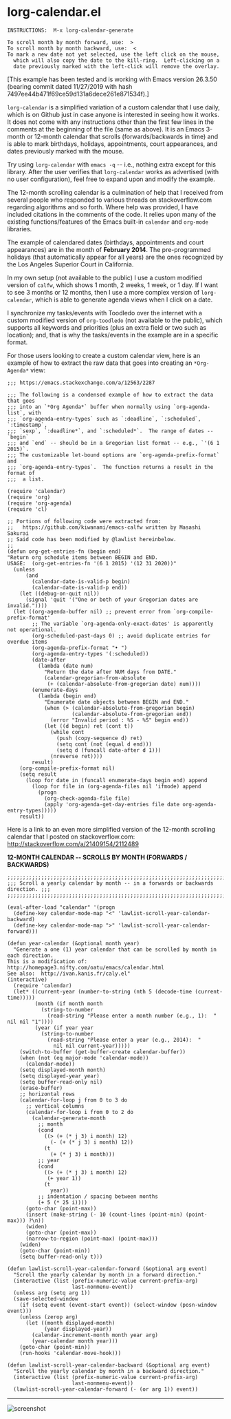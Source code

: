 lorg-calendar.el
================

    INSTRUCTIONS:  M-x lorg-calendar-generate

    To scroll month by month forward, use:  >
    To scroll month by month backward, use:  <
    To mark a new date not yet selected, use the left click on the mouse,
      which will also copy the date to the kill-ring.  Left-clicking on a
      date previously marked with the left-click will remove the overlay.

[This example has been tested and is working with Emacs version 26.3.50 (bearing commit dated 11/27/2019 with hash 7497ee44b471f69ce59d131a6dece261e871534f).]

`lorg-calendar` is a simplified variation of a custom calendar that I use daily, which is on Github just in case anyone is interested in seeing how it works.  It does not come with any instructions other than the first few lines in the comments at the beginning of the file (same as above).  It is an Emacs 3-month or 12-month calendar that scrolls (forwards/backwards in time) and is able to mark birthdays, holidays, appointments, court appearances, and dates previously marked with the mouse.

Try using `lorg-calendar` with `emacs -q` -- i.e., nothing extra except for this library.  After the user verifies that `lorg-calendar` works as advertised (with no user configuration), feel free to expand upon and modify the example.

The 12-month scrolling calendar is a culmination of help that I received from several people who responded to various threads on stackoverflow.com regarding algorithms and so forth.  Where help was provided, I have included citations in the comments of the code.  It relies upon many of the existing functions/features of the Emacs built-in `calendar` and `org-mode` libraries.

The example of calendared dates (birthdays, appointments and court appearances) are in the month of **February 2014**.  The pre-programmed holidays (that automatically appear for all years) are the ones recognized by the Los Angeles Superior Court in California.

In my own setup (not available to the public) I use a custom modified version of `calfw`, which shows 1 month, 2 weeks, 1 week, or 1 day.  If I want to see 3 months or 12 months, then I use a more complex version of `lorg-calendar`, which is able to generate agenda views when I click on a date.

I synchronize my tasks/events with Toodledo over the internet with a custom modified version of `org-toodledo` (not available to the public), which supports all keywords and priorities (plus an extra field or two such as location); and, that is why the tasks/events in the example are in a specific format.

For those users looking to create a custom calendar view, here is an example of how to extract the raw data that goes into creating an `*Org-Agenda*` view:

    ;;; https://emacs.stackexchange.com/a/12563/2287

    ;;; The following is a condensed example of how to extract the data that goes
    ;;; into an `*Org Agenda*` buffer when normally using `org-agenda-list`, with
    ;;; `org-agenda-entry-types` such as `:deadline`, `:scheduled`, `:timestamp`,
    ;;; `sexp`, `:deadline*`, and `:scheduled*`.  The range of dates -- `begin`
    ;;; and `end` -- should be in a Gregorian list format -- e.g., `'(6 1 2015)`.
    ;;; The customizable let-bound options are `org-agenda-prefix-format` and
    ;;; `org-agenda-entry-types`.  The function returns a result in the format of
    ;;;  a list.

    (require 'calendar)
    (require 'org)
    (require 'org-agenda)
    (require 'cl)

    ;; Portions of following code were extracted from:
    ;;   https://github.com/kiwanami/emacs-calfw written by Masashi Sakurai
    ;; Said code has been modified by @lawlist hereinbelow.
    ;;
    (defun org-get-entries-fn (begin end)
    "Return org schedule items between BEGIN and END.
    USAGE:  (org-get-entries-fn '(6 1 2015) '(12 31 2020))"
      (unless
          (and
            (calendar-date-is-valid-p begin)
            (calendar-date-is-valid-p end))
        (let ((debug-on-quit nil))
          (signal 'quit '("One or both of your Gregorian dates are invalid."))))
      (let ((org-agenda-buffer nil) ;; prevent error from `org-compile-prefix-format'
            ;; The variable `org-agenda-only-exact-dates' is apparently not operational.
            (org-scheduled-past-days 0) ;; avoid duplicate entries for overdue items
            (org-agenda-prefix-format "• ")
            (org-agenda-entry-types '(:scheduled))
            (date-after
              (lambda (date num)
                "Return the date after NUM days from DATE."
                (calendar-gregorian-from-absolute
                 (+ (calendar-absolute-from-gregorian date) num))))
            (enumerate-days
              (lambda (begin end)
                "Enumerate date objects between BEGIN and END."
                (when (> (calendar-absolute-from-gregorian begin)
                         (calendar-absolute-from-gregorian end))
                  (error "Invalid period : %S - %S" begin end))
                (let ((d begin) ret (cont t))
                  (while cont
                    (push (copy-sequence d) ret)
                    (setq cont (not (equal d end)))
                    (setq d (funcall date-after d 1)))
                  (nreverse ret))))
            result)
        (org-compile-prefix-format nil)
        (setq result
          (loop for date in (funcall enumerate-days begin end) append
            (loop for file in (org-agenda-files nil 'ifmode) append
              (progn
                (org-check-agenda-file file)
                (apply 'org-agenda-get-day-entries file date org-agenda-entry-types)))))
        result))


Here is a link to an even more simplified version of the 12-month scrolling calendar that I posted on stackoverflow.com:  http://stackoverflow.com/a/21409154/2112489

**12-MONTH CALENDAR -- SCROLLS BY MONTH (FORWARDS / BACKWARDS)**

    ;;;;;;;;;;;;;;;;;;;;;;;;;;;;;;;;;;;;;;;;;;;;;;;;;;;;;;;;;;;;;;;;;;;;;;;;;;;;;;;;;;
    ;;; Scroll a yearly calendar by month -- in a forwards or backwards direction. ;;;
    ;;;;;;;;;;;;;;;;;;;;;;;;;;;;;;;;;;;;;;;;;;;;;;;;;;;;;;;;;;;;;;;;;;;;;;;;;;;;;;;;;;

    (eval-after-load "calendar" '(progn
      (define-key calendar-mode-map "<" 'lawlist-scroll-year-calendar-backward)
      (define-key calendar-mode-map ">" 'lawlist-scroll-year-calendar-forward)))

    (defun year-calendar (&optional month year)
      "Generate a one (1) year calendar that can be scrolled by month in each direction.
    This is a modification of:  http://homepage3.nifty.com/oatu/emacs/calendar.html
    See also:  http://ivan.kanis.fr/caly.el"
    (interactive)
      (require 'calendar)
      (let* ((current-year (number-to-string (nth 5 (decode-time (current-time)))))
             (month (if month month
               (string-to-number
                 (read-string "Please enter a month number (e.g., 1):  " nil nil "1"))))
             (year (if year year
               (string-to-number
                 (read-string "Please enter a year (e.g., 2014):  "
                   nil nil current-year)))))
        (switch-to-buffer (get-buffer-create calendar-buffer))
        (when (not (eq major-mode 'calendar-mode))
          (calendar-mode))
        (setq displayed-month month)
        (setq displayed-year year)
        (setq buffer-read-only nil)
        (erase-buffer)
        ;; horizontal rows
        (calendar-for-loop j from 0 to 3 do
          ;; vertical columns
          (calendar-for-loop i from 0 to 2 do
            (calendar-generate-month
              ;; month
              (cond
                ((> (+ (* j 3) i month) 12)
                  (- (+ (* j 3) i month) 12))
                (t
                  (+ (* j 3) i month)))
              ;; year
              (cond
                ((> (+ (* j 3) i month) 12)
                 (+ year 1))
                (t
                  year))
              ;; indentation / spacing between months
              (+ 5 (* 25 i))))
          (goto-char (point-max))
          (insert (make-string (- 10 (count-lines (point-min) (point-max))) ?\n))
          (widen)
          (goto-char (point-max))
          (narrow-to-region (point-max) (point-max)))
        (widen)
        (goto-char (point-min))
        (setq buffer-read-only t)))

    (defun lawlist-scroll-year-calendar-forward (&optional arg event)
      "Scroll the yearly calendar by month in a forward direction."
      (interactive (list (prefix-numeric-value current-prefix-arg)
                         last-nonmenu-event))
      (unless arg (setq arg 1))
      (save-selected-window
        (if (setq event (event-start event)) (select-window (posn-window event)))
        (unless (zerop arg)
          (let ((month displayed-month)
                (year displayed-year))
            (calendar-increment-month month year arg)
            (year-calendar month year)))
        (goto-char (point-min))
        (run-hooks 'calendar-move-hook)))

    (defun lawlist-scroll-year-calendar-backward (&optional arg event)
      "Scroll the yearly calendar by month in a backward direction."
      (interactive (list (prefix-numeric-value current-prefix-arg)
                         last-nonmenu-event))
      (lawlist-scroll-year-calendar-forward (- (or arg 1)) event))
___

![screenshot](https://www.lawlist.com/images/calendar_example.png)